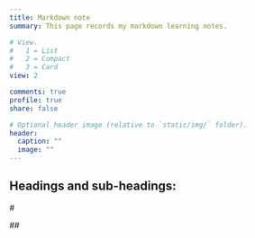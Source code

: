 ```yaml
---
title: Markdown note
summary: This page records my markdown learning notes.

# View.
#   1 = List
#   2 = Compact
#   3 = Card
view: 2

comments: true
profile: true
share: false

# Optional header image (relative to `static/img/` folder).
header:
  caption: ""
  image: ""
---
```


## Headings and sub-headings:
\#

\##